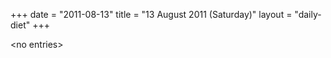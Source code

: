 +++
date = "2011-08-13"
title = "13 August 2011 (Saturday)"
layout = "daily-diet"
+++

<p>&lt;no entries&gt;</p>